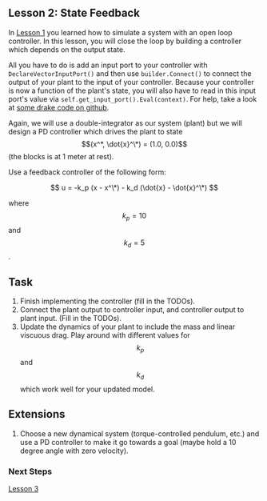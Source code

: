 ## Lesson 2: State Feedback

In [Lesson 1](../Lesson-1) you learned how to simulate a system with an open loop controller. In this lesson, you will close the loop by building a controller which depends on the output state.

All you have to do is add an input port to your controller with `DeclareVectorInputPort()` and then use `builder.Connect()` to connect the output of your plant to the input of your controller. Because your controller is now a function of the plant's state, you will also have to read in this input port's value via `self.get_input_port().Eval(context)`. For help, take a look at [some drake code on github](https://github.com/RobotLocomotion/drake/blob/bf0f76af4a7f29d5edcf36ebfd6da5255aa3c782/examples/manipulation_station/end_effector_teleop_sliders.py#L137).

Again, we will use a double-integrator as our system (plant) but we will design a PD controller which drives the plant to state $$(x^*, \dot{x}^\*) = (1.0, 0.0)$$ (the blocks is at 1 meter at rest).

Use a feedback controller of the following form:

$$
u = -k_p (x - x^\*)  - k_d (\dot{x} - \dot{x}^\*)
$$

where $$k_p = 10$$ and $$k_d = 5$$.

## Task

1. Finish implementing the controller (fill in the TODOs).
2. Connect the plant output to controller input, and controller output to plant input. (Fill in the TODOs).
3. Update the dynamics of your plant to include the mass and linear viscuous drag. Play around with different values for $$k_p$$ and $$k_d$$ which work well for your updated model.

## Extensions

1. Choose a new dynamical system (torque-controlled pendulum, etc.) and use a PD controller to make it go towards a goal (maybe hold a 10 degree angle with zero velocity).

### Next Steps

[Lesson 3](../Lesson-3/)
